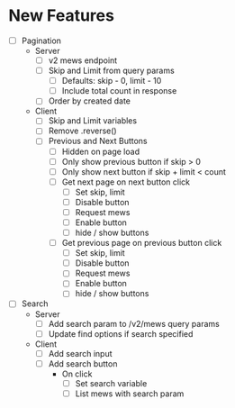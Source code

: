 # New Features

* [ ] Pagination
  * Server
    * [ ] v2 mews endpoint
    * [ ] Skip and Limit from query params
      * [ ] Defaults: skip - 0, limit - 10
      * [ ] Include total count in response
    * [ ] Order by created date
  * Client
    * [ ] Skip and Limit variables
    * [ ] Remove .reverse()
    * [ ] Previous and Next Buttons
      * [ ] Hidden on page load
      * [ ] Only show previous button if skip > 0
      * [ ] Only show next button if skip + limit < count
      * [ ] Get next page on next button click
        * [ ] Set skip, limit
        * [ ] Disable button
        * [ ] Request mews
        * [ ] Enable button
        * [ ] hide / show buttons
      * [ ] Get previous page on previous button click
        * [ ] Set skip, limit
        * [ ] Disable button
        * [ ] Request mews
        * [ ] Enable button
        * [ ] hide / show buttons
* [ ] Search
  * Server
    * [ ] Add search param to /v2/mews query params
    * [ ] Update find options if search specified
  * Client
    * [ ] Add search input
    * [ ] Add search button
      * On click
        * [ ] Set search variable
        * [ ] List mews with search param
